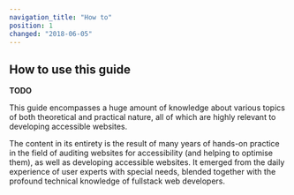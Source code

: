 ```yaml
---
navigation_title: "How to"
position: 1
changed: "2018-06-05"
---
```


## How to use this guide

**TODO**

This guide encompasses a huge amount of knowledge about various topics of both theoretical and practical nature, all of which are highly relevant to developing accessible websites.

The content in its entirety is the result of many years of hands-on practice in the field of auditing websites for accessibility (and helping to optimise them), as well as developing accessible websites. It emerged from the daily experience of user experts with special needs, blended together with the profound technical knowledge of fullstack web developers.
